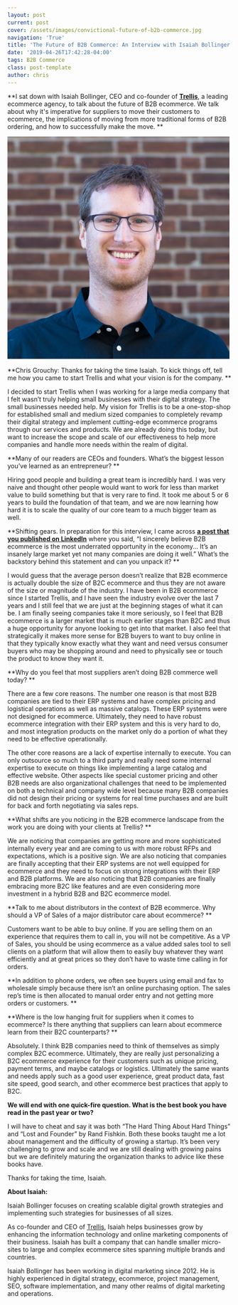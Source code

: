 ```yaml
---
layout: post
current: post
cover: /assets/images/convictional-future-of-b2b-commerce.jpg
navigation: 'True'
title: 'The Future of B2B Commerce: An Interview with Isaiah Bollinger'
date: '2019-04-26T17:42:28-04:00'
tags: B2B Commerce
class: post-template
author: chris
---
```

**I sat down with Isaiah Bollinger, CEO and co-founder of **[**Trellis**](https://trellis.co/)**, a leading ecommerce agency, to talk about the future of B2B ecommerce. We talk about why it's imperative for suppliers to move their customers to ecommerce, the implications of moving from more traditional forms of B2B ordering, and how to successfully make the move. **

![trellis](/assets/images/isaiah.jpeg)

**Chris Grouchy: Thanks for taking the time Isaiah. To kick things off, tell me how you came to start Trellis and what your vision is for the company. **

I decided to start Trellis when I was working for a large media company that I felt wasn’t truly helping small businesses with their digital strategy. The small businesses needed help. My vision for Trellis is to be a one-stop-shop for established small and medium sized companies to completely revamp their digital strategy and implement cutting-edge ecommerce programs through our services and products. We are already doing this today, but want to increase the scope and scale of our effectiveness to help more companies and handle more needs within the realm of digital.

**Many of our readers are CEOs and founders. What’s the biggest lesson you’ve learned as an entrepreneur? **

Hiring good people and building a great team is incredibly hard. I was very naive and thought other people would want to work for less than market value to build something but that is very rare to find. It took me about 5 or 6 years to build the foundation of that team, and we are now learning how hard it is to scale the quality of our core team to a much bigger team as well.

**Shifting gears. In preparation for this interview, I came across **[**a post that you published on LinkedIn**](https://www.linkedin.com/feed/update/urn:li:activity:6505189666063474688)** where you said, “I sincerely believe B2B ecommerce is the most underrated opportunity in the economy... It’s an insanely large market yet not many companies are doing it well.” What’s the backstory behind this statement and can you unpack it? **

I would guess that the average person doesn’t realize that B2B ecommerce is actually double the size of B2C ecommerce and thus they are not aware of the size or magnitude of the industry. I have been in B2B ecommerce since I started Trellis, and I have seen the industry evolve over the last 7 years and I still feel that we are just at the beginning stages of what it can be. I am finally seeing companies take it more seriously, so I feel that B2B ecommerce is a larger market that is much earlier stages than B2C and thus a huge opportunity for anyone looking to get into that market. I also feel that strategically it makes more sense for B2B buyers to want to buy online in that they typically know exactly what they want and need versus consumer buyers who may be shopping around and need to physically see or touch the product to know they want it.

**Why do you feel that most suppliers aren’t doing B2B commerce well today? **

There are a few core reasons. The number one reason is that most B2B companies are tied to their ERP systems and have complex pricing and logistical operations as well as massive catalogs. These ERP systems were not designed for ecommerce. Ultimately, they need to have robust ecommerce integration with their ERP system and this is very hard to do, and most integration products on the market only do a portion of what they need to be effective operationally.

The other core reasons are a lack of expertise internally to execute. You can only outsource so much to a third party and really need some internal expertise to execute on things like implementing a large catalog and effective website. Other aspects like special customer pricing and other B2B needs are also organizational challenges that need to be implemented on both a technical and company wide level because many B2B companies did not design their pricing or systems for real time purchases and are built for back and forth negotiating via sales reps.

**What shifts are you noticing in the B2B ecommerce landscape from the work you are doing with your clients at Trellis? **

We are noticing that companies are getting more and more sophisticated internally every year and are coming to us with more robust RFPs and expectations, which is a positive sign. We are also noticing that companies are finally accepting that their ERP systems are not well equipped for ecommerce and they need to focus on strong integrations with their ERP and B2B platforms. We are also noticing that B2B companies are finally embracing more B2C like features and are even considering more investment in a hybrid B2B and B2C ecommerce model.

**Talk to me about distributors in the context of B2B ecommerce. Why should a VP of Sales of a major distributor care about ecommerce? **

Customers want to be able to buy online. If you are selling them on an experience that requires them to call in, you will not be competitive. As a VP of Sales, you should be using ecommerce as a value added sales tool to sell clients on a platform that will allow them to easily buy whatever they want efficiently and at great prices so they don’t have to waste time calling in for orders.

**In addition to phone orders, we often see buyers using email and fax to wholesale simply because there isn’t an online purchasing option. The sales rep’s time is then allocated to manual order entry and not getting more orders or customers. **

**Where is the low hanging fruit for suppliers when it comes to ecommerce? Is there anything that suppliers can learn about ecommerce learn from their B2C counterparts? **

Absolutely. I think B2B companies need to think of themselves as simply complex B2C ecommerce. Ultimately, they are really just personalizing a B2C ecommerce experience for their customers such as unique pricing, payment terms, and maybe catalogs or logistics. Ultimately the same wants and needs apply such as a good user experience, great product data, fast site speed, good search, and other ecommerce best practices that apply to B2C.

**We will end with one quick-fire question. What is the best book you have read in the past year or two?**

I will have to cheat and say it was both “The Hard Thing About Hard Things” and “Lost and Founder” by Rand Fishkin. Both these books taught me a lot about management and the difficulty of growing a startup. It’s been very challenging to grow and scale and we are still dealing with growing pains but we are definitely maturing the organization thanks to advice like these books have.

Thanks for taking the time, Isaiah.

**About Isaiah:**

Isaiah Bollinger focuses on creating scalable digital growth strategies and implementing such strategies for businesses of all sizes.

As co-founder and CEO of [Trellis](https://trellis.co/), Isaiah helps businesses grow by enhancing the information technology and online marketing components of their business. Isaiah has built a company that can handle smaller micro-sites to large and complex ecommerce sites spanning multiple brands and countries.

Isaiah Bollinger has been working in digital marketing since 2012. He is highly experienced in digital strategy, ecommerce, project management, SEO, software implementation, and many other realms of digital marketing and operations.
